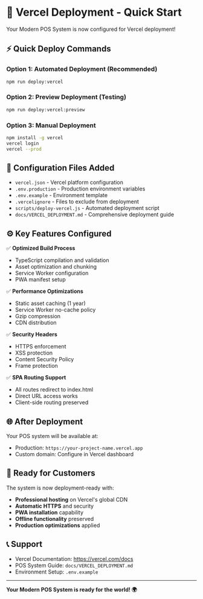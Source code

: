 # 🚀 Vercel Deployment - Quick Start

Your Modern POS System is now configured for Vercel deployment!

## ⚡ Quick Deploy Commands

### Option 1: Automated Deployment (Recommended)
```bash
npm run deploy:vercel
```

### Option 2: Preview Deployment (Testing)
```bash
npm run deploy:vercel:preview
```

### Option 3: Manual Deployment
```bash
npm install -g vercel
vercel login
vercel --prod
```

## 📁 Configuration Files Added

- `vercel.json` - Vercel platform configuration
- `.env.production` - Production environment variables
- `.env.example` - Environment template
- `.vercelignore` - Files to exclude from deployment
- `scripts/deploy-vercel.js` - Automated deployment script
- `docs/VERCEL_DEPLOYMENT.md` - Comprehensive deployment guide

## ⚙️ Key Features Configured

✅ **Optimized Build Process**
- TypeScript compilation and validation
- Asset optimization and chunking
- Service Worker configuration
- PWA manifest setup

✅ **Performance Optimizations** 
- Static asset caching (1 year)
- Service Worker no-cache policy
- Gzip compression
- CDN distribution

✅ **Security Headers**
- HTTPS enforcement
- XSS protection
- Content Security Policy
- Frame protection

✅ **SPA Routing Support**
- All routes redirect to index.html
- Direct URL access works
- Client-side routing preserved

## 🌐 After Deployment

Your POS system will be available at:
- Production: `https://your-project-name.vercel.app`
- Custom domain: Configure in Vercel dashboard

## 🎯 Ready for Customers

The system is now deployment-ready with:
- **Professional hosting** on Vercel's global CDN
- **Automatic HTTPS** and security
- **PWA installation** capability
- **Offline functionality** preserved
- **Production optimizations** applied

## 📞 Support

- Vercel Documentation: https://vercel.com/docs
- POS System Guide: `docs/VERCEL_DEPLOYMENT.md`
- Environment Setup: `.env.example`

---

**Your Modern POS System is ready for the world! 🌍**
